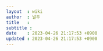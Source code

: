 ```yaml
---
layout  : wiki
author  : 널두
title   : 
subtitle : 
date    : 2023-04-26 21:17:53 +0900
updated : 2023-04-26 21:17:53 +0900
---
```


## 
